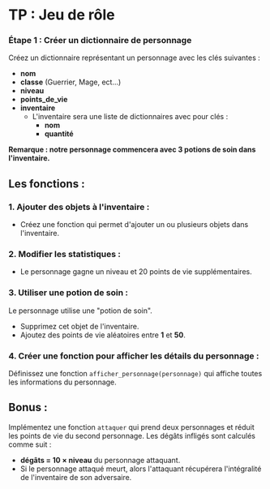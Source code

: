 # TP : Jeu de rôle

### Étape 1 : Créer un dictionnaire de personnage

Créez un dictionnaire représentant un personnage avec les clés suivantes :

- **nom**
- **classe** (Guerrier, Mage, ect...)
- **niveau**
- **points_de_vie**
- **inventaire**
  - L'inventaire sera une liste de dictionnaires avec pour clés :
    - **nom**
    - **quantité**

**Remarque : notre personnage commencera avec 3 potions de soin dans l'inventaire.**

## Les fonctions :

### 1. Ajouter des objets à l'inventaire :

- Créez une fonction qui permet d'ajouter un ou plusieurs objets dans l'inventaire.

### 2. Modifier les statistiques :

- Le personnage gagne un niveau et 20 points de vie supplémentaires.

### 3. Utiliser une potion de soin :

Le personnage utilise une "potion de soin".

- Supprimez cet objet de l'inventaire.
- Ajoutez des points de vie aléatoires entre **1** et **50**.

### 4. Créer une fonction pour afficher les détails du personnage :

Définissez une fonction `afficher_personnage(personnage)` qui affiche toutes les informations du personnage.

## Bonus :

Implémentez une fonction `attaquer` qui prend deux personnages et réduit les points de vie du second personnage. Les dégâts infligés sont calculés comme suit :

- **dégâts = 10 × niveau** du personnage attaquant.
- Si le personnage attaqué meurt, alors l'attaquant récupérera l'intégralité de l'inventaire de son adversaire.
